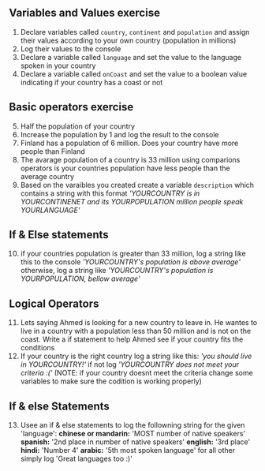 ## Variables and Values exercise
1. Declare variables called `country`, `continent` and `population` and assign their values according to your own country (population in millions)
2. Log their values to the console
3. Declare a variable called `language` and set the value to the language spoken in your country
4. Declare a variable called `onCoast` and set the value to a boolean value indicating if your country has a coast or not



## Basic operators exercise

5. Half the population of your country
6. Increase the population by 1 and log the result to the console
7. Finland has a population of 6 million. Does your country have more people than Finland
8. The avarage population of a country is 33 million using comparions operators is your countries population have less people than the average country
9. Based on the varaibles you created create a variable `description` which contains a string with this format *'YOURCOUNTRY is in YOURCONTINENET and its YOURPOPULATION million people speak YOURLANGUAGE'*

## If & Else statements 

10. if your countries population is greater than 33 million, log a string like this to the console *'YOURCOUNTRY's population is above average'* otherwise, log a string like *'YOURCOUNTRY's population is YOURPOPULATION, bellow average'*

## Logical Operators

11. Lets saying Ahmed is looking for a new country to leave in. He wantes to live in a country with a population less than 50 million and is not on the coast. Write a if statement to help Ahmed see if your country fits the conditions
12. If your country is the right country log a string like this: *'you should live in YOURCOUNTRY!'* if not log *'YOURCOUNTRY does not meet your criteria :('*  (NOTE: if your country doesnt meet the criteria change some variables to make sure the codition is working properly)

## If & else Statements 
13.  Usee an if & else statements to log the followning string for the given 'language':
**chinese or mandarin:** 'MOST number of native speakers'
**spanish:** '2nd place in number of native speakers'
**english:** '3rd place'
**hindi:** 'Number 4'
**arabic:** '5th most spoken language'
 for all other simply log 'Great languages too :)'
